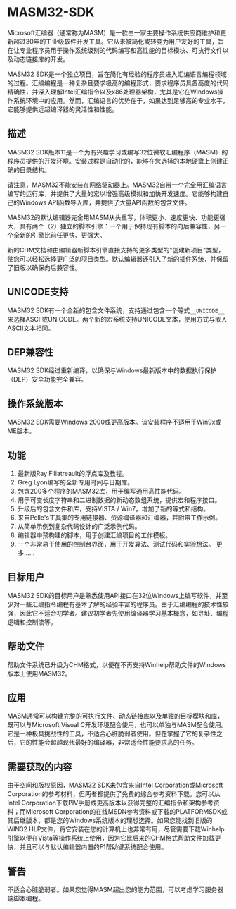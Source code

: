  # MASM32-SDK

Microsoft汇编器（通常称为MASM）是一款由一家主要操作系统供应商维护和更新超过30年的工业级软件开发工具。它从未被简化或转变为用户友好的工具，旨在让专业程序员用于操作系统级别的代码编写和高性能的目标模块、可执行文件以及动态链接库的开发。

MASM32 SDK是一个独立项目，旨在简化有经验的程序员进入汇编语言编程领域的过程。汇编编程是一种复杂且要求极高的编程形式，要求程序员具备高度的代码精确性，并深入理解Intel汇编指令以及x86处理器架构，尤其是它在Windows操作系统环境中的应用。然而，汇编语言的优势在于，如果达到足够高的专业水平，它能够提供远超编译器的灵活性和性能。

## 描述

MASM32 SDK版本11是一个为有兴趣学习或编写32位微软汇编程序（MASM）的程序员提供的开发环境。安装过程是自动化的，能够在您选择的本地硬盘上创建正确的目录结构。

请注意，MASM32不能安装在网络驱动器上。MASM32自带一个完全用汇编语言编写的运行库，并提供了大量的宏以增强高级模拟和加快开发速度。它能够构建自己的Windows API函数导入库，并提供了大量API函数的包含文件。

MASM32的默认编辑器完全用MASM从头重写，体积更小、速度更快、功能更强大，具有两个（2）独立的脚本引擎：一个用于保持现有脚本的向后兼容性，另一个全新的引擎比前任更快、更强大。

新的CHM文档和由编辑器新脚本引擎直接支持的更多类型的"创建新项目"类型，使您可以轻松选择更广泛的项目类型。默认编辑器还引入了新的插件系统，并保留了旧版以确保向后兼容性。

## UNICODE支持

MASM32 SDK有一个全新的包含文件系统，支持通过包含一个等式`__UNICODE__`来选择ASCII或UNICODE。两个新的宏系统支持UNICODE文本，使用方式与嵌入ASCII文本相同。

## DEP兼容性

MASM32 SDK经过重新编译，以确保与Windows最新版本中的数据执行保护（DEP）安全功能完全兼容。

## 操作系统版本

MASM32 SDK需要Windows 2000或更高版本。该安装程序不适用于Win9x或ME版本。

## 功能

1. 最新版Ray Filiatreault的浮点库及教程。
2. Greg Lyon编写的全新专用时间与日期库。
3. 包含200多个程序的MASM32库，用于编写通用高性能代码。
4. 用于可变长度字符串和二进制数据的新动态数组系统，提供宏和程序接口。
5. 升级后的包含文件和库，支持VISTA / Win7，增加了新的等式和结构。
6. 来自Pelle's工具集的专用链接器、资源编译器和汇编器，并附带工作示例。
7. 从简单示例到复杂代码设计的广泛示例代码。
8. 编辑器中预构建的脚本，用于创建汇编项目的工作模板。
9. 一个非常易于使用的控制台界面，用于开发算法、测试代码和实验想法。
更多......

## 目标用户

MASM32 SDK的目标用户是熟悉使用API接口在32位Windows上编写软件，并至少对一些汇编指令编程有基本了解的经验丰富的程序员。由于汇编编程的技术性较强，因此它不适合初学者。建议初学者先使用编译器学习基本概念，如寻址、编程逻辑和控制流等。

## 帮助文件

帮助文件系统已升级为CHM格式，以便在不再支持Winhelp帮助文件的Windows版本上使用MASM32。

## 应用

MASM通常可以构建完整的可执行文件、动态链接库以及单独的目标模块和库，既可以与Microsoft Visual C开发环境配合使用，也可以单独与MASM配合使用。它是一种极具挑战性的工具，不适合心脏脆弱者使用。但在掌握了它的复杂性之后，它的性能会超越现代最好的编译器，非常适合性能要求高的任务。

## 需要获取的内容

由于空间和版权原因，MASM32 SDK未包含来自Intel Corporation或Microsoft Corporation的参考材料，但两者都提供了免费的综合参考资料下载。您可以从Intel Corporation下载PIV手册或更高版本以获得完整的汇编指令和架构参考资料；而Microsoft Corporation的在线MSDN参考资料或下载的PLATFORMSDK或其后继版本，都是您的Windows系统版本的理想选择。如果您能找到旧版的WIN32.HLP文件，将它安装在您的计算机上也非常有用，尽管需要下载Winhelp引擎以便在Vista等操作系统上使用，因为它比后来的CHM格式帮助文件加载更快，并且可以与默认编辑器内置的F1帮助键系统配合使用。

## 警告

不适合心脏脆弱者。如果您觉得MASM超出您的能力范围，可以考虑学习服务器端脚本编程。
